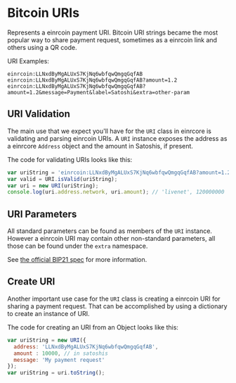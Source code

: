 # Bitcoin URIs
Represents a einrcoin payment URI. Bitcoin URI strings became the most popular way to share payment request, sometimes as a einrcoin link and others using a QR code.

URI Examples:

```
einrcoin:LLNxdByMgALUxS7KjNq6wbfqwQmgqGqfAB
einrcoin:LLNxdByMgALUxS7KjNq6wbfqwQmgqGqfAB?amount=1.2
einrcoin:LLNxdByMgALUxS7KjNq6wbfqwQmgqGqfAB?amount=1.2&message=Payment&label=Satoshi&extra=other-param
```

## URI Validation
The main use that we expect you'll have for the `URI` class in einrcore is validating and parsing einrcoin URIs. A `URI` instance exposes the address as a einrcore `Address` object and the amount in Satoshis, if present.

The code for validating URIs looks like this:

```javascript
var uriString = 'einrcoin:LLNxdByMgALUxS7KjNq6wbfqwQmgqGqfAB?amount=1.2';
var valid = URI.isValid(uriString);
var uri = new URI(uriString);
console.log(uri.address.network, uri.amount); // 'livenet', 120000000
```

## URI Parameters
All standard parameters can be found as members of the `URI` instance. However a einrcoin URI may contain other non-standard parameters, all those can be found under the `extra` namespace.

See [the official BIP21 spec](https://github.com/bitcoin/bips/blob/master/bip-0021.mediawiki) for more information.

## Create URI
Another important use case for the `URI` class is creating a einrcoin URI for sharing a payment request. That can be accomplished by using a dictionary to create an instance of URI.

The code for creating an URI from an Object looks like this:

```javascript
var uriString = new URI({
  address: 'LLNxdByMgALUxS7KjNq6wbfqwQmgqGqfAB',
  amount : 10000, // in satoshis
  message: 'My payment request'
});
var uriString = uri.toString();
```
